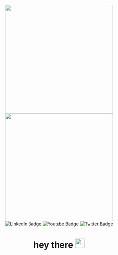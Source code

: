 <div id="header" align="center">
  <img src="https://media.giphy.com/media/lMsT2f47tDxFMYdJMC/giphy-downsized-large.gif" width="350"/>
</div>
<div id="header" align="center">
<img src="https://user-images.githubusercontent.com/116359188/198611477-5283761f-f0c2-444b-a97b-af80a62b9352.gif" width="350"/>
</div>
<div id="badges" align="center">
  <a href="your-linkedin-URL">
    <img src="https://img.shields.io/badge/LinkedIn-blue?style=for-the-badge&logo=linkedin&logoColor=white" alt="LinkedIn Badge"/>
  </a>
  <a href="your-youtube-URL">
    <img src="https://img.shields.io/badge/YouTube-red?style=for-the-badge&logo=youtube&logoColor=white" alt="Youtube Badge"/>
  </a>
  <a href="your-twitter-URL">
    <img src="https://img.shields.io/badge/Twitter-blue?style=for-the-badge&logo=twitter&logoColor=white" alt="Twitter Badge"/>
  </a>
</div>
<div id="header" align="center">
<img src="https://komarev.com/ghpvc/?username=Helga1988your-github-username&style=flat-square&color=blue" alt="">
<div id="header" align="center">  
  <h1>
  hey there
  <img src="https://media.giphy.com/media/hvRJCLFzcasrR4ia7z/giphy.gif" width="30px"/>
</h1>

